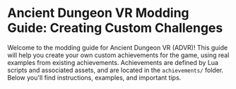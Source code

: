 # Ancient Dungeon VR Modding Guide: Creating Custom Challenges

Welcome to the modding guide for Ancient Dungeon VR (ADVR)! This guide will help you create your own custom achievements for the game, using real examples from existing achievements. Achievements are defined by Lua scripts and associated assets, and are located in the `achievements/` folder. Below you'll find instructions, examples, and important tips.